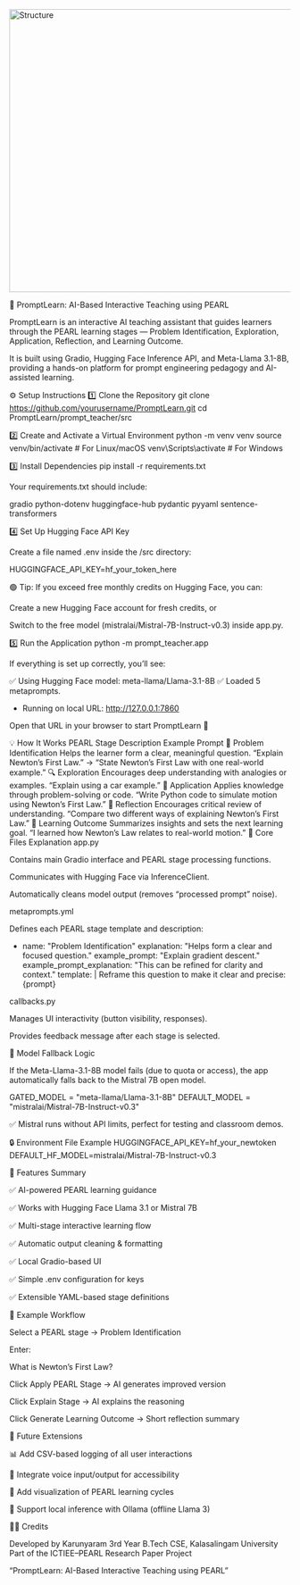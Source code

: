 <img width="822" height="507" alt="Structure" src="https://github.com/user-attachments/assets/059ea6d7-d19a-47ff-94fe-22ad9fa68c79" />



🧠 PromptLearn: AI-Based Interactive Teaching using PEARL

PromptLearn is an interactive AI teaching assistant that guides learners through the PEARL learning stages —
Problem Identification, Exploration, Application, Reflection, and Learning Outcome.

It is built using Gradio, Hugging Face Inference API, and Meta-Llama 3.1-8B, providing a hands-on platform for prompt engineering pedagogy and AI-assisted learning.



⚙️ Setup Instructions
1️⃣ Clone the Repository
git clone https://github.com/yourusername/PromptLearn.git
cd PromptLearn/prompt_teacher/src

2️⃣ Create and Activate a Virtual Environment
python -m venv venv
source venv/bin/activate        # For Linux/macOS
venv\Scripts\activate           # For Windows

3️⃣ Install Dependencies
pip install -r requirements.txt


Your requirements.txt should include:

gradio
python-dotenv
huggingface-hub
pydantic
pyyaml
sentence-transformers

4️⃣ Set Up Hugging Face API Key

Create a file named .env inside the /src directory:

HUGGINGFACE_API_KEY=hf_your_token_here


🟢 Tip: If you exceed free monthly credits on Hugging Face,
you can:

Create a new Hugging Face account for fresh credits, or

Switch to the free model (mistralai/Mistral-7B-Instruct-v0.3) inside app.py.

5️⃣ Run the Application
python -m prompt_teacher.app


If everything is set up correctly, you’ll see:

✅ Using Hugging Face model: meta-llama/Llama-3.1-8B
✅ Loaded 5 metaprompts.
* Running on local URL:  http://127.0.0.1:7860


Open that URL in your browser to start PromptLearn 🚀

💡 How It Works
PEARL Stage	Description	Example Prompt
🧩 Problem Identification	Helps the learner form a clear, meaningful question.	“Explain Newton’s First Law.” → “State Newton’s First Law with one real-world example.”
🔍 Exploration	Encourages deep understanding with analogies or examples.	“Explain using a car example.”
🧪 Application	Applies knowledge through problem-solving or code.	“Write Python code to simulate motion using Newton’s First Law.”
💭 Reflection	Encourages critical review of understanding.	“Compare two different ways of explaining Newton’s First Law.”
🎯 Learning Outcome	Summarizes insights and sets the next learning goal.	“I learned how Newton’s Law relates to real-world motion.”
🧩 Core Files Explanation
app.py

Contains main Gradio interface and PEARL stage processing functions.

Communicates with Hugging Face via InferenceClient.

Automatically cleans model output (removes “processed prompt” noise).

metaprompts.yml

Defines each PEARL stage template and description:

- name: "Problem Identification"
  explanation: "Helps form a clear and focused question."
  example_prompt: "Explain gradient descent."
  example_prompt_explanation: "This can be refined for clarity and context."
  template: |
    Reframe this question to make it clear and precise:
    {prompt}

callbacks.py

Manages UI interactivity (button visibility, responses).

Provides feedback message after each stage is selected.

🔄 Model Fallback Logic

If the Meta-Llama-3.1-8B model fails (due to quota or access),
the app automatically falls back to the Mistral 7B open model.

GATED_MODEL = "meta-llama/Llama-3.1-8B"
DEFAULT_MODEL = "mistralai/Mistral-7B-Instruct-v0.3"


✅ Mistral runs without API limits, perfect for testing and classroom demos.

🔒 Environment File Example
HUGGINGFACE_API_KEY=hf_your_newtoken
DEFAULT_HF_MODEL=mistralai/Mistral-7B-Instruct-v0.3

🧠 Features Summary

✅ AI-powered PEARL learning guidance

✅ Works with Hugging Face Llama 3.1 or Mistral 7B

✅ Multi-stage interactive learning flow

✅ Automatic output cleaning & formatting

✅ Local Gradio-based UI

✅ Simple .env configuration for keys

✅ Extensible YAML-based stage definitions

📘 Example Workflow

Select a PEARL stage → Problem Identification

Enter:

What is Newton’s First Law?


Click Apply PEARL Stage → AI generates improved version

Click Explain Stage → AI explains the reasoning

Click Generate Learning Outcome → Short reflection summary

🧱 Future Extensions

📊 Add CSV-based logging of all user interactions

💬 Integrate voice input/output for accessibility

🧩 Add visualization of PEARL learning cycles

🧠 Support local inference with Ollama (offline Llama 3)

👨‍💻 Credits

Developed by Karunyaram
3rd Year B.Tech CSE, Kalasalingam University
Part of the ICTIEE–PEARL Research Paper Project

“PromptLearn: AI-Based Interactive Teaching using PEARL”
